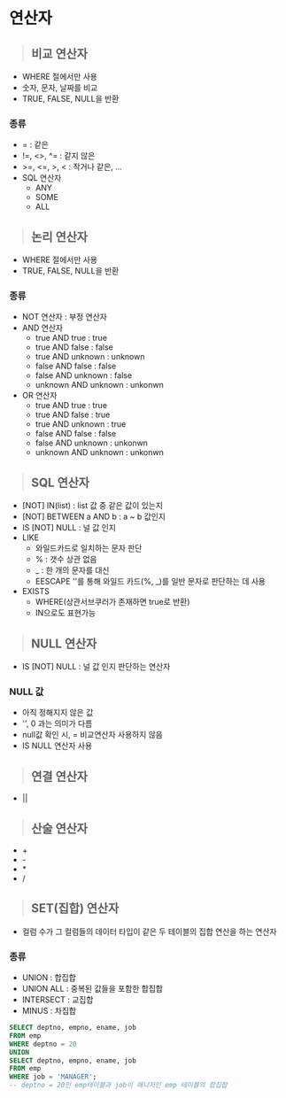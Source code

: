 
# 연산자
> ## 비교 연산자  
* WHERE 절에서만 사용
* 숫자, 문자, 날짜를 비교
* TRUE, FALSE, NULL을 반환
### 종류
  * = : 같은
  * !=, <>, ^= : 같지 않은
  * \>=, <=, >, < : 작거나 같은, ...
  * SQL 연산자
    * ANY
    * SOME
    * ALL

> ## 논리 연산자
* WHERE 절에서만 사용
* TRUE, FALSE, NULL을 반환 
### 종류
  * NOT 연산자 : 부정 연산자
  * AND 연산자
    * true AND true : true
    * true AND false : false
    * true AND unknown : unknown
    * false AND false : false
    * false AND unknown : false
    * unknown AND unknown : unkonwn  
  * OR 연산자
    * true AND true : true
    * true AND false : true
    * true AND unknown : true
    * false AND false : false
    * false AND unknown : unkonwn
    * unknown AND unknown : unkonwn
> ## SQL 연산자
  * [NOT] IN(list) : list 값 중 같은 값이 있는지
  * [NOT] BETWEEN a AND b : a ~ b 값인지
  * IS [NOT] NULL : 널 값 인지
  * LIKE
    * 와일드카드로 일치하는 문자 판단
    * % : 갯수 상관 없음
    * _ : 한 개의 문자를 대신
    * EESCAPE '\'를 통해 와일드 카드(%, _)를 일반 문자로 판단하는 데 사용 
  * EXISTS 
    * WHERE(상관서브쿠러가 존재하면 true로 반환)
    * IN으로도 표현가능

> ## NULL 연산자
  * IS [NOT] NULL : 널 값 인지 판단하는 연산자
### NULL 값
* 아직 정해지지 않은 값
* '', 0 과는 의미가 다름
* null값 확인 시, = 비교연산자 사용하지 않음
* IS NULL 연산자 사용

> ## 연결 연산자
  * ||

> ## 산술 연산자
  * \+
  * \-
  * \*
  * \/

> ## SET(집합) 연산자
  * 컬럼 수가 그 컬럼들의 데이터 타입이 같은 두 테이블의 집합 연산을 하는 연산자

### 종류
 * UNION : 합집합
 * UNION ALL : 중복된 값들을 포함한 합집합
 * INTERSECT : 교집합
 * MINUS : 차집합
```sql
SELECT deptno, empno, ename, job
FROM emp
WHERE deptno = 20
UNION
SELECT deptno, empno, ename, job
FROM emp
WHERE job = 'MANAGER';
-- deptno = 20인 emp테이블과 job이 매니저인 emp 테이블의 합집합
```

